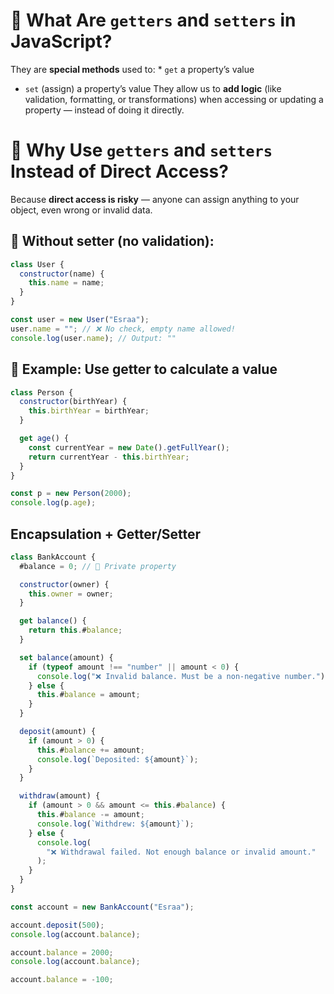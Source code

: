 # 🧠 What Are `getters` and `setters` in JavaScript?

They are **special methods** used to: \* `get` a property’s value

- `set` (assign) a property’s value
  They allow us to **add logic** (like validation, formatting, or transformations) when accessing or updating a property — instead of doing it directly.

# 🎯 Why Use `getters` and `setters` Instead of Direct Access?

Because **direct access is risky** — anyone can assign anything to your object, even wrong or invalid data.

## 🔴 Without setter (no validation):

```js
class User {
  constructor(name) {
    this.name = name;
  }
}

const user = new User("Esraa");
user.name = ""; // ❌ No check, empty name allowed!
console.log(user.name); // Output: ""
```



## 🧮 Example: Use getter to calculate a value

```js
class Person {
  constructor(birthYear) {
    this.birthYear = birthYear;
  }

  get age() {
    const currentYear = new Date().getFullYear();
    return currentYear - this.birthYear;
  }
}

const p = new Person(2000);
console.log(p.age);
```

## Encapsulation + Getter/Setter

```js
class BankAccount {
  #balance = 0; // 🔐 Private property

  constructor(owner) {
    this.owner = owner;
  }

  get balance() {
    return this.#balance;
  }

  set balance(amount) {
    if (typeof amount !== "number" || amount < 0) {
      console.log("❌ Invalid balance. Must be a non-negative number.");
    } else {
      this.#balance = amount;
    }
  }

  deposit(amount) {
    if (amount > 0) {
      this.#balance += amount;
      console.log(`Deposited: ${amount}`);
    }
  }

  withdraw(amount) {
    if (amount > 0 && amount <= this.#balance) {
      this.#balance -= amount;
      console.log(`Withdrew: ${amount}`);
    } else {
      console.log(
        "❌ Withdrawal failed. Not enough balance or invalid amount."
      );
    }
  }
}

const account = new BankAccount("Esraa");

account.deposit(500);
console.log(account.balance);

account.balance = 2000;
console.log(account.balance);

account.balance = -100;
```
